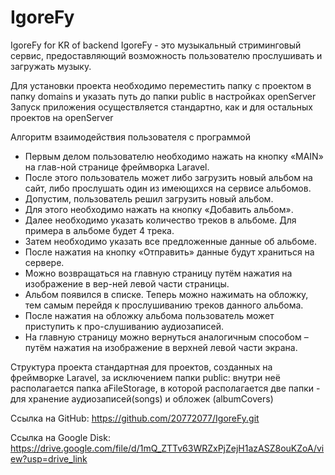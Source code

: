 # IgoreFy
IgoreFy for KR of backend
IgoreFy - это музыкальный стриминговый сервис, предоставляющий возможность
пользователю прослушивать и загружать музыку.

Для установки проекта необходимо переместить папку с проектом в папку domains и указать 
путь до папки public в настройках openServer
Запуск приложения осуществляется стандартно, как и для остальных проектов на openServer

Алгоритм взаимодействия пользователя с программой
- Первым делом пользователю необходимо нажать на кнопку «MAIN» на глав-ной странице фреймворка Laravel.
- После этого пользователь может либо загрузить новый альбом на сайт, либо прослушать один из имеющихся на сервисе альбомов. 
- Допустим, пользователь решил загрузить новый альбом.
 - Для этого необходимо нажать на кнопку «Добавить альбом».
- Далее необходимо указать количество треков в альбоме. Для примера в альбоме будет 4 трека.
- Затем необходимо указать все предложенные данные об альбоме.
- После нажатия на кнопку «Отправить» данные будут храниться на сервере. 
- Можно возвращаться на главную страницу путём нажатия на изображение в вер-ней левой части страницы.
- Альбом появился в списке. Теперь можно нажимать на обложку, тем самым перейдя к прослушиванию треков данного альбома.
- После нажатия на обложку альбома пользователь может приступить к про-слушиванию аудиозаписей.
- На главную страницу можно вернуться аналогичным способом – путём нажатия на изображение в верхней левой части экрана.

Структура проекта стандартная для проектов, созданных на фреймворке Laravel, за исключением папки public: 
внутри неё располагается папка aFileStorage, в которой располагается две папки - для хранение аудиозаписей(songs) и обложек (albumCovers)

Ссылка на GitHub: https://github.com/20772077/IgoreFy.git

Ссылка на Google Disk: https://drive.google.com/file/d/1mQ_ZTTv63WRZxPjZejH1azASZ8ouKZoA/view?usp=drive_link 
